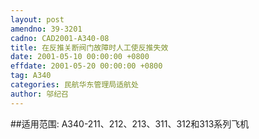 ```yaml
---
layout: post
amendno: 39-3201
cadno: CAD2001-A340-08
title: 在反推关断阀门故障时人工使反推失效
date: 2001-05-10 00:00:00 +0800
effdate: 2001-05-20 00:00:00 +0800
tag: A340
categories: 民航华东管理局适航处
author: 邬纪召
---
```


##适用范围:
A340-211、212、213、311、312和313系列飞机

